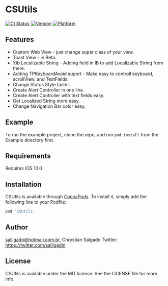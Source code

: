 # CSUtils

[![CI Status](http://img.shields.io/travis/salllgado@hotmail.com.br/CSUtils.svg?style=flat)](https://travis-ci.org/salllgado@hotmail.com.br/CSUtils)
[![Version](https://img.shields.io/badge/version-1.1.4-yellow.svg)](http://cocoapods.org/pods/CSUtils)
[![Platform](https://img.shields.io/badge/plataform-iOS%2010.0-yellow.svg)](http://cocoapods.org/pods/CSUtils)

## Features

- Custom Web View - just change super class of your view.
- Toast View - in Beta.
- Xib Localizable String - Adding field in IB to add Localizable String from there.
- Adding TPKeyboardAvoid suport - Make easy to controll keyboard, scrollView, and TextFields.
- Change Status Style faster.
- Create Alert Controller in one line.
- Create Alert Controller with text fields easy.
- Get Localized String more easy.
- Change Navigation Bar color easy.


## Example

To run the example project, clone the repo, and run `pod install` from the Example directory first.

## Requirements
Requires iOS 10.0

## Installation

CSUtils is available through [CocoaPods](http://cocoapods.org). To install
it, simply add the following line to your Podfile:

```ruby
pod 'CSUtils'
```

## Author

salllgado@hotmail.com.br, Chrystian Salgado
Twitter: https://twitter.com/salllgadin

## License

CSUtils is available under the MIT license. See the LICENSE file for more info.
